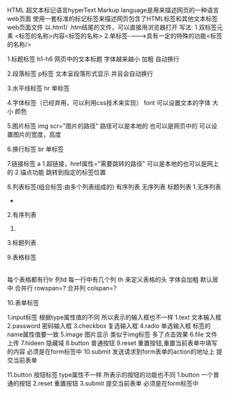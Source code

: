 HTML 超文本标记语言hyperText Markup language是用来描述网页的一种语言
web页面
使用一套标准的标记标签来描述网页包含了HTML标签和其他文本标签
web页面文件
以.htm1/ .htm结尾的文件，可以直接用浏览器打开
写法:
1.双标签元素
<标签的名称>内容<标签的名称>
2.单标签---->具有一定的特殊的功能<标签的名称/>
<html>
  <head>
  </head>
  <body>
  </body>
</html>

1.标题标签
h1-h6 网页中的文本标题
字体越来越小 加粗 自动换行

2.段落标签
p标签 文本呈段落形式显示 并且会自动换行

3.水平线标签
hr 单标签

4.字体标签（已经弃用，可以利用css技术来实现）
font 可以设置文本的字体 大小 颜色

5.图片标签
img scr="图片的路径" 路径可以是本地的 也可以是网页中的
可以设置图片的宽度，高度

6.换行标签
br 单标签

7.链接标签
a 1.超链接，href属性="需要跳转的路径" 可以是本地的也可以是网上的
  2.锚点功能 跳转到指定的标签位置
  
8.列表标签(组合标签:由多个列表组成的) 有序列表 无序列表 标题列表
  1.无序列表
  <ul><li></li></ul>
  2.有序列表
  <ol><li></li></ol>
  3.标题列表
  <dl>
    <dt></dt>
    <dd></dd>
  </dl>

  9.表格标签
  <table></table>
  每个表格都有行tr 列td
  每一行中有几个列
  th 来定义表格的头 字体会加粗 默认居中
  合并行 rowspan=?
  合并列 colspan=?
  
  10.表单标签
  <form></form>
    1.input标签 根据type属性值的不同 所以表示的输入框也不一样
      1.text 文本输入框
      2.password 密码输入框
      3.checkbox 复选输入框
      4.radio    单选输入框 标签的name属性值要一致
      5.image    图片显示 类似于img标签 多了点击效果
      6.file     文件上传
      7.hideen   隐藏域
      8.button   普通按钮
      9.reset    重置按钮,重置当前表单中填写的内容 必须是在form标签中
      10.submit  发送请求到form表单的action的地址上 提交当前表单

  11.button 按钮标签
    type属性不一样 所表示的按钮的功能也不同
    1.button 一个普通的按钮
    2.reset  重置按钮
    3.submit 提交当前表单 必须是在form标签中
